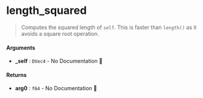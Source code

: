 # length\_squared

>  Computes the squared length of `self`.
>  This is faster than `length()` as it avoids a square root operation.

#### Arguments

- **\_self** : `DVec4` \- No Documentation 🚧

#### Returns

- **arg0** : `f64` \- No Documentation 🚧